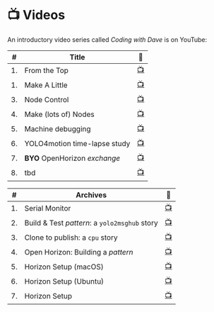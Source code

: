 # &#128250; Videos
An introductory video series called _Coding with Dave_ is on YouTube:

\#|Title|&#128279;
---|---|---
1.|From the Top|[&#128250;](https://youtu.be/38-FrQCajPg)
1.|Make A Little|[&#128250;](https://youtu.be/qrYhJ9jNcOA)
3.|Node Control|[&#128250;](https://youtu.be/TpS4xQN6WUE)
4.|Make (lots of) Nodes|[&#128250;](https://youtu.be/865nI-0gDY)
5.|Machine debugging|[&#128250;](https://youtu.be/tLjk4blTLbQ)
6.|YOLO4motion time-lapse study|[&#128250;](https://youtu.be/7PS1hM8GTjg)
7.|**BYO** OpenHorizon _exchange_|[&#128250;](https://youtu.be/_BdAa7jT5VY)
8.|tbd|[&#128250;]()


\#|Archives|&#128279;
---|---|---
1.|Serial Monitor|[&#128250;](https://youtu.be/CIGiMjOO3IE)
2.|Build & Test _pattern_: a `yolo2msghub` story|[&#128250;](https://youtu.be/IFKi8vf-aHs)
3.|Clone to publish: a `cpu` story|[&#128250;](https://youtu.be/vLicHLN90JQ)
4.|Open Horizon: Building a _pattern_|[&#128250;](https://youtu.be/cv_rOdxXidA)
5.|Horizon Setup (macOS)|[&#128250;](https://youtu.be/XR2pHoF_nTc)
6.|Horizon Setup (Ubuntu)|[&#128250;](https://youtu.be/G7-CzOzzSUo)
7.|Horizon Setup|[&#128250;](https://youtu.be/IfR-XY603JY)

